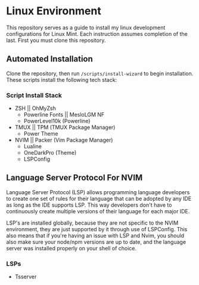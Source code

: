 # Linux Environment
This repository serves as a guide to install my linux development configurations for Linux Mint. Each instruction assumes completion of the last.
First you must clone this repository.
## Automated Installation
Clone the repository, then run ```/scripts/install-wizard``` to begin installation.
These scripts install the following tech stack:
### Script Install Stack
* ZSH || OhMyZsh
  * Powerline Fonts || MesloLGM NF
  * PowerLevel10k (Powerline)
* TMUX || TPM (TMUX Package Manager)
  * Power Theme
* NVIM || Packer (Vim Package Manager)
  * Lualine
  * OneDarkPro (Theme)
  * LSPConfig

## Language Server Protocol For NVIM
Language Server Protocol (LSP) allows programming language developers to create one set of rules for their language that can be adopted by any IDE as long as the IDE supports LSP. This way developers don't have to continuously create multiple versions of their language for each major IDE.

LSP's are installed globally, because they are not specific to the NVIM environment, they are just supported by it through use of LSPConfig. This also means that if you're having an issue with LSP and Nvim, you should also make sure your node/npm versions are up to date, and the language server was installed properly on your shell of choice.

### LSPs
* Tsserver
